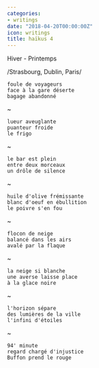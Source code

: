 ```yaml
---
categories:
- writings
date: "2018-04-20T00:00:00Z"
icon: writings
title: haïkus 4
---
```


Hiver - Printemps

/Strasbourg, Dublin, Paris/

    foule de voyageurs
    face à la gare déserte
    bagage abandonné

~

    lueur aveuglante
    puanteur froide
    le frigo

~

    le bar est plein
    entre deux morceaux
    un drôle de silence

~

    huile d'olive frémissante
    blanc d'oeuf en ébullition
    le poivre s'en fou

~
 
    flocon de neige
    balancé dans les airs
    avalé par la flaque

~

    la neige si blanche
    une averse laisse place
    à la glace noire

~

    l'horizon sépare
    des lumières de la ville
    l'infini d'étoiles

~

    94' minute
    regard chargé d'injustice
    Buffon prend le rouge

